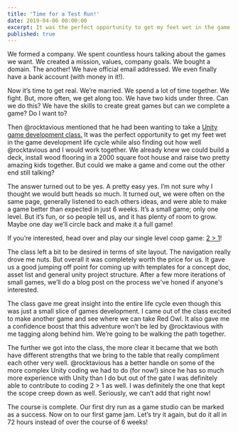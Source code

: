 ```yaml
---
title: 'Time for a Test Run!'
date: 2019-04-06 00:00:00
excerpt: It was the perfect opportunity to get my feet wet in the game development life cycle while also finding out how well @rocktavious and I would work together.
published: true
---
```


We formed a company.  We spent countless hours talking about the games we want.  We created a mission, values, company goals.  We bought a domain.  The another!  We have official email addressed.  We even finally have a bank account (with money in it!).

Now it’s time to get real.  We’re married.  We spend a lot of time together.  We fight.  But, more often, we get along too.  We have two kids under three.  Can we do this?  We have the skills to create great games but can we complete a game?  Do I want to?

Then @rocktavious mentioned that he had been wanting to take a [Unity game development class.](https://unity.com/learn/unity-usc-games-unlocked)  It was the perfect opportunity to get my feet wet in the game development life cycle while also finding out how well @rocktavious and I would work together.  We already knew we could build a deck, install wood flooring in a 2000 square foot house and raise two pretty amazing kids together.  But could we make a game and come out the other end still talking?

The answer turned out to be yes.  A pretty easy yes.  I’m not sure why I thought we would butt heads so much.  It turned out, we were often on the same page, generally listened to each others ideas, and were able to make a game better than expected in just 6 weeks.  It’s a small game; only one level.  But it’s fun, or so people tell us, and it has plenty of room to grow.  Maybe one day we’ll circle back and make it a full game!

If you’re interested, head over and play our single level coop game: [2 > 1](https://redowlgames.com/project/2gt1)!

The class left a bit to be desired in terms of site layout.  The navigation really drove me nuts.  But overall it was completely worth the price for us.  It gave us a good jumping off point for coming up with templates for a concept doc, asset list and general unity project structure.  After a few more iterations of small games, we’ll do a blog post on the process we've honed if anyone's interested. 

The class gave me great insight into the entire life cycle even though this was just a small slice of games development.  I came out of the class excited to make another game and see where we can take Red Owl.  It also gave me a confidence boost that this adventure won’t be led by @rocktavious with me tagging along behind him.  We’re going to be walking the path together.

The further we got into the class, the more clear it became that we both have different strengths that we bring to the table that really compliment each other very well.  @rocktavious has a better handle on some of the more complex Unity coding we had to do (for now!) since he has so much more experience with Unity than I do but out of the gate I was definitely able to contribute to coding 2 > 1 as well.  I was definitely the one that kept the scope creep down as well.  Seriously, we can’t add that right now!

The course is complete.  Our first dry run as a game studio can be marked as a success.  Now on to our first game jam.  Let’s try it again, but do it all in 72 hours instead of over the course of 6 weeks!
